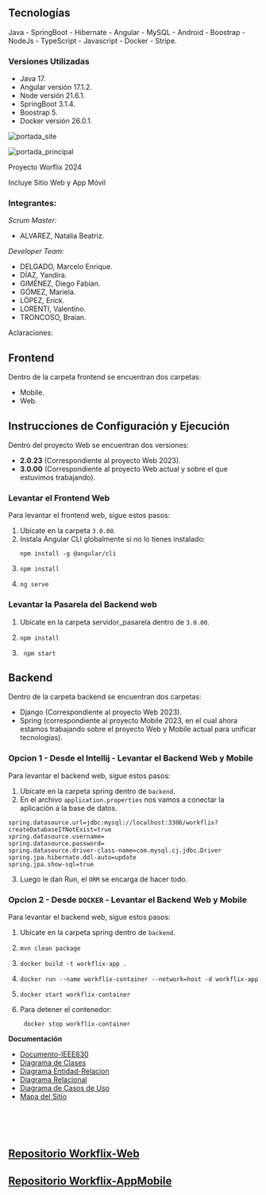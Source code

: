 ## Tecnologías

Java - SpringBoot - Hibernate - Angular - MySQL - Android - Boostrap - NodeJs - TypeScript - Javascript - Docker - Stripe.

### Versiones Utilizadas
- Java 17.
- Angular versión 17.1.2.
- Node versión 21.6.1.
- SpringBoot 3.1.4.
- Boostrap 5.
- Docker versión 26.0.1.

<div>

 ![portada_site](https://github.com/workflix/workflix-full/assets/95662710/7f403f76-eb64-4e38-a614-608a6cf09aba)

![portada_principal](https://github.com/workflix/workflix-full/assets/95662710/0dc0905c-ca02-4b66-8a39-0996dd14fc38)



Proyecto Worflix 2024

Incluye Sitio Web y App Móvil
</div>

### Integrantes:

_Scrum Master:_
* ALVAREZ, Natalia Beatriz.

_Developer Team:_
* DELGADO, Marcelo Enrique.
* DÍAZ, Yandira.
* GIMÉNEZ, Diego Fabian.
* GÓMEZ, Mariela.
* LÓPEZ, Erick.
* LORENTI, Valentino.
* TRONCOSO, Braian.

Aclaraciones: 

## Frontend

Dentro de la carpeta frontend se encuentran dos carpetas:
* Mobile.
* Web.

## Instrucciones de Configuración y Ejecución

Dentro del proyecto Web se encuentran dos versiones:

- **2.0.23** (Correspondiente al proyecto Web 2023).
- **3.0.00** (Correspondiente al proyecto Web actual y sobre el que estuvimos trabajando).

### Levantar el Frontend Web

Para levantar el frontend web, sigue estos pasos:

1. Ubícate en la carpeta `3.0.00`.
2. Instala Angular CLI globalmente si no lo tienes instalado:
   ```
   npm install -g @angular/cli
   ```
3. ```
   npm install
   ```
4. ```
   ng serve
   ```

### Levantar la Pasarela del Backend web

1. Ubícate en la carpeta servidor_pasarela dentro de `3.0.00`.
2. ```
   npm install
   ```
 3.
    ```
     npm start
    ```

## Backend
Dentro de la carpeta backend se encuentran dos carpetas:
* Django (Correspondiente al proyecto Web 2023).
* Spring (correspondiente al proyecto Mobile 2023, en el cual ahora estamos trabajando sobre el proyecto Web y Mobile actual para unificar tecnologías).

### Opcion 1 - Desde el Intellij - Levantar el Backend Web y Mobile

Para levantar el backend web, sigue estos pasos:
1. Ubícate en la carpeta spring dentro de `backend`.
2. En el archivo `application.properties` nos vamos a conectar la aplicación a la base de datos.

```plaintext
spring.datasource.url=jdbc:mysql://localhost:3306/workflix?createDatabaseIfNotExist=true
spring.datasource.username=
spring.datasource.password=
spring.datasource.driver-class-name=com.mysql.cj.jdbc.Driver
spring.jpa.hibernate.ddl-auto=update
spring.jpa.show-sql=true
```
3. Luego le dan Run, el `ORM` se encarga de hacer todo.

### Opcion 2 - Desde `DOCKER` - Levantar el Backend Web y Mobile

Para levantar el backend web, sigue estos pasos:
1. Ubícate en la carpeta spring dentro de `backend`.
2. ```
   mvn clean package
   ```
3. ```
   docker build -t workflix-app .
   ```
4. ```
   docker run --name workflix-container --network=host -d workflix-app
   ```
5. ```
   docker start workflix-container
   ```
6. Para detener el contenedor:
   ```
    docker stop workflix-container
   ```


**Documentación**

* [Documento-IEEE830](https://github.com/workflix/workflix-full/wiki/Documento-IEEE830)
* [Diagrama de Clases](https://github.com/workflix/workflix-full/wiki/Diagrama-de-Clases)
* [Diagrama Entidad-Relacion](https://github.com/workflix/workflix-full/wiki/Diagrama-Entidad%E2%80%90Relacion-(ER))
* [Diagrama Relacional](https://github.com/workflix/workflix-full/wiki/Diagrama-Relacional)
* [Diagrama de Casos de Uso](https://github.com/workflix/workflix-full/wiki/Diagrama-Casos-de-Uso)
* [Mapa del Sitio](https://github.com/workflix/workflix-full/wiki/Mapa-del-Sitio)





</div><br /><br /><br />

## [Repositorio Workflix-Web](https://github.com/workflix/workflix-web)
## [Repositorio Workflix-AppMobile](https://github.com/workflix/workflix-mobile)
